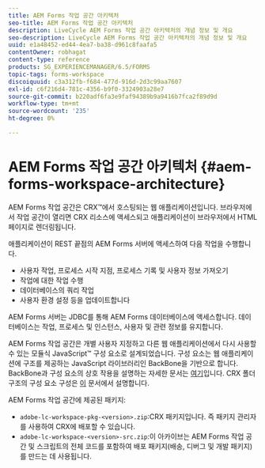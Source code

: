 ```yaml
---
title: AEM Forms 작업 공간 아키텍처
seo-title: AEM Forms 작업 공간 아키텍처
description: LiveCycle AEM Forms 작업 공간 아키텍처의 개념 정보 및 개요
seo-description: LiveCycle AEM Forms 작업 공간 아키텍처의 개념 정보 및 개요
uuid: e1a48452-ed44-4ea7-ba38-d961c8faafa5
contentOwner: robhagat
content-type: reference
products: SG_EXPERIENCEMANAGER/6.5/FORMS
topic-tags: forms-workspace
discoiquuid: c3a312fb-f684-477d-916d-2d3c99aa7607
exl-id: c6f216d4-781c-4356-b9f0-3324903a28e7
source-git-commit: b220adf6fa3e9faf94389b9a9416b7fca2f89d9d
workflow-type: tm+mt
source-wordcount: '235'
ht-degree: 0%

---
```


# AEM Forms 작업 공간 아키텍처 {#aem-forms-workspace-architecture}

AEM Forms 작업 공간은 CRX™에서 호스팅되는 웹 애플리케이션입니다. 브라우저에서 작업 공간이 열리면 CRX 리소스에 액세스되고 애플리케이션이 브라우저에서 HTML 페이지로 렌더링됩니다.

애플리케이션이 REST 끝점의 AEM Forms 서버에 액세스하여 다음 작업을 수행합니다.

* 사용자 작업, 프로세스 시작 지점, 프로세스 기록 및 사용자 정보 가져오기
* 작업에 대한 작업 수행
* 데이터베이스의 쿼리 작업
* 사용자 환경 설정 등을 업데이트합니다

AEM Forms 서버는 JDBC를 통해 AEM Forms 데이터베이스에 액세스합니다. 데이터베이스는 작업, 프로세스 및 인스턴스, 사용자 및 관련 정보를 유지합니다.

AEM Forms 작업 공간은 개별 사용자 지정하고 다른 웹 애플리케이션에서 다시 사용할 수 있는 모듈식 JavaScript™ 구성 요소로 설계되었습니다. 구성 요소는 웹 애플리케이션에 구조를 제공하는 JavaScript 라이브러리인 BackBone을 기반으로 합니다. BackBone과 구성 요소의 상호 작용을 설명하는 자세한 문서는 [여기](/help/forms/using/backbone-interaction.md)입니다. CRX 폴더 구조의 구성 요소 구성은 [이](/help/forms/using/folder-structure.md) 문서에서 설명합니다.

AEM Forms 작업 공간에 제공된 패키지:

* `adobe-lc-workspace-pkg-<version>.zip`:CRX 패키지입니다. 즉 패키지 관리자를 사용하여 CRX에 배포할 수 있습니다.
* `adobe-lc-workspace-<version>-src.zip`:이 아카이브는 AEM Forms 작업 공간 및 스크립트의 전체 코드를 포함하여 배포 패키지(배송, 디버그 및 개발 패키지)를 만드는 데 사용됩니다.
